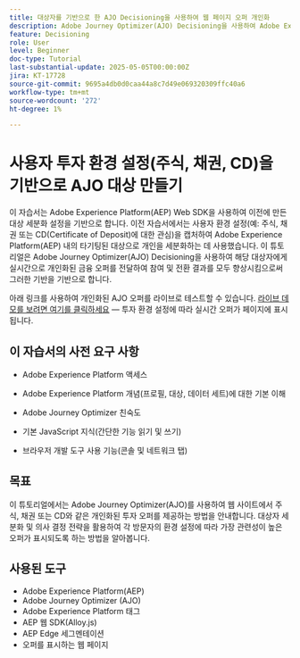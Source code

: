 ```yaml
---
title: 대상자를 기반으로 한 AJO Decisioning을 사용하여 웹 페이지 오퍼 개인화
description: Adobe Journey Optimizer(AJO) Decisioning을 사용하여 Adobe Experience Platform(AEP)에 내장된 대상 세분화를 활용하여 웹 페이지에 개인화된 오퍼를 제공하는 방법을 알아봅니다.
feature: Decisioning
role: User
level: Beginner
doc-type: Tutorial
last-substantial-update: 2025-05-05T00:00:00Z
jira: KT-17728
source-git-commit: 9695a4db0d0caa44a8c7d49e069320309ffc40a6
workflow-type: tm+mt
source-wordcount: '272'
ht-degree: 1%

---
```



# 사용자 투자 환경 설정(주식, 채권, CD)을 기반으로 AJO 대상 만들기

이 자습서는 Adobe Experience Platform(AEP) Web SDK을 사용하여 이전에 만든 대상 세분화 설정을 기반으로 합니다. 이전 자습서에서는 사용자 환경 설정(예: 주식, 채권 또는 CD(Certificate of Deposit)에 대한 관심)을 캡처하여 Adobe Experience Platform(AEP) 내의 타기팅된 대상으로 개인을 세분화하는 데 사용했습니다. 이 튜토리얼은 Adobe Journey Optimizer(AJO) Decisioning을 사용하여 해당 대상자에게 실시간으로 개인화된 금융 오퍼를 전달하여 참여 및 전환 결과를 모두 향상시킴으로써 그러한 기반을 기반으로 합니다.

아래 링크를 사용하여 개인화된 AJO 오퍼를 라이브로 테스트할 수 있습니다.
[라이브 데모를 보려면 여기를 클릭하세요](https://gbedekar489.github.io/finwise/welcome.html) — 투자 환경 설정에 따라 실시간 오퍼가 페이지에 표시됩니다.

## 이 자습서의 사전 요구 사항

* Adobe Experience Platform 액세스

* Adobe Experience Platform 개념(프로필, 대상, 데이터 세트)에 대한 기본 이해

* Adobe Journey Optimizer 친숙도

* 기본 JavaScript 지식(간단한 기능 읽기 및 쓰기)

* 브라우저 개발 도구 사용 기능(콘솔 및 네트워크 탭)


## 목표

이 튜토리얼에서는 Adobe Journey Optimizer(AJO)를 사용하여 웹 사이트에서 주식, 채권 또는 CD와 같은 개인화된 투자 오퍼를 제공하는 방법을 안내합니다. 대상자 세분화 및 의사 결정 전략을 활용하여 각 방문자의 환경 설정에 따라 가장 관련성이 높은 오퍼가 표시되도록 하는 방법을 알아봅니다.

## 사용된 도구

* Adobe Experience Platform(AEP)
* Adobe Journey Optimizer (AJO)
* Adobe Experience Platform 태그
* AEP 웹 SDK(Alloy.js)
* AEP Edge 세그멘테이션
* 오퍼를 표시하는 웹 페이지





